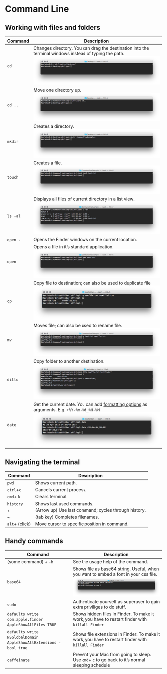 # Command Line

## Working with files and folders

| Command | Description |
| --- | --- |
|`cd`| Changes directory. You can drag the destination into the terminal windows instead of typing the path. ![cd](Example_Images/cd.png)|
|`cd ..`| Move one directory up. ![cddotdot](Example_Images/cddotdot.png)|
|`mkdir`| Creates a directory. ![mkdir](Example_Images/mkdir.png)|
|`touch`| Creates a file. ![touch](Example_Images/touch.png)|
|`ls -al`| Displays all files of current directory in a list view. ![ls](Example_Images/ls.png)|
|`open .`| Opens the Finder windows on the current location.|
|`open`| Opens a file in it’s standard application. ![open](Example_Images/open.png)|
|`cp`| Copy file to destination; can also be used to duplicate file ![cp](Example_Images/cp.png)|
|`mv`| Moves file; can also be used to rename file. ![mv](Example_Images/mv.png)|
|`ditto`| Copy folder to another destination. ![ditto](Example_Images/ditto.png)|
|`date`| Get the current date. You can add [formatting options](https://docs.python.org/3/library/datetime.html#strftime-and-strptime-behavior) as arguments. E.g. `+%Y-%m-%d_%H-%M` ![date](Example_Images/date.png)|

## Navigating the terminal

| Command | Description |
| --- | --- |
|`pwd`| Shows current path.|
|`ctrl`+`c`| Cancels current process.|
|`cmd`+ `k`| Clears terminal.|
|`history`| Shows last used commands.|
|`↑`| (Arrow up) Use last command; cycles through history.|
|`⇥`| (tab key) Completes filenames.|
|`alt`+ (click)| Move cursor to specific position in command.|


## Handy commands

| Command | Description |
| --- | --- |
|(some command) + `-h`| See the usage help of the command.|
|`base64`| Shows file as base64 string. Useful, when you want to embed a font in your css file. ![base64](Example_Images/base64.png)|
|`sudo`| Authenticate yourself as superuser to gain extra priviliges to do stuff.|
|`defaults write com.apple.finder AppleShowAllFiles TRUE`| Shows hidden files in Finder. To make it work, you have to restart finder with `killall Finder`|
|`defaults write NSGlobalDomain AppleShowAllExtensions -bool true`| Shows file extensions in Finder. To make it work, you have to restart finder with `killall Finder`|
|`caffeinate`| Prevent your Mac from going to sleep. Use `cmd`+ `c` to go back to it’s normal sleeping schedule|
